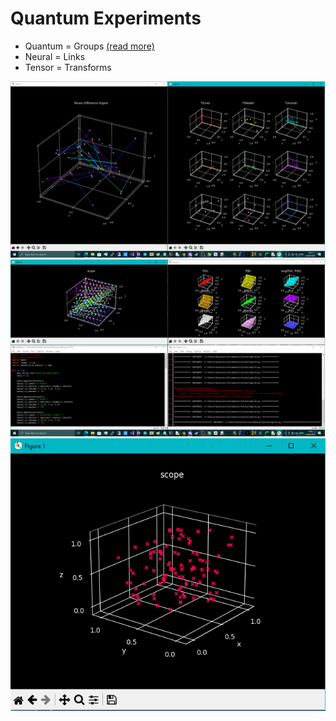 # Quantum Experiments

* Quantum = Groups [(read more)](/quantum/notes.md)
* Neural = Links
* Tensor = Transforms

![screenshot](/quantum/difference.png)
![screenshot](/quantum/subplot.png)
![screenshot](/quantum/scope.png)

